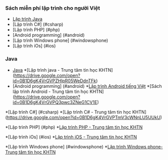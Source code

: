 ### Sách miễn phí lập trình cho người Việt

* [Lập trình Java](#java)
* [Lập trình C#] (#csharp)
* [Lập trình PHP] (#php)
* [Android programming] (#android)
* [Lập trình Windows phone] (#windowsphone)
* [Lập trình iOs] (#ios)
### Java

* [Java](#java)
*[Lập trình java - Trung tâm tin học KHTN] (https://drive.google.com/open?id=0B1D6gK4VrGVPZHlpR05WeDdnTFk)
* [Android programming] (#android)
*[Lập trình Android tiếng Việt](http://www.mediafire.com/download/yedc2kt6qgw0vka/SinhVienIT.Net---Lap+trinh+tren+di+dong+tren+Android+Tieng+Viet.zip)
*[Sách lập trình Android - Trung tâm tin học KHTN] (https://drive.google.com/open?id=0B1D6gK4VrGVPQ3pwc3ZNeG1CV1E)

*[Lập trình C#] (#csharp)
*[Lập trình C# - Trung tâm tin học KHTN] (https://drive.google.com/open?id=0B1D6gK4VrGVPTmV3cWNnLU5UUkU)

*[Lập trình PHP] (#php)
*[Lập trình PHP - Trung tâm tin học KHTN](https://drive.google.com/open?id=0B1D6gK4VrGVPZGJYT2NnMk8tc1k)

*[Lập trình iOs] (#ios)
*[Lập trình iOS - Trung tâm tin học KHTN](https://drive.google.com/open?id=0B1D6gK4VrGVPd0hfWnFMbW9fT00)

*[Lập trình Windows phone] (#windowsphone)
*[Lập trình Windows phone- Trung tâm tin học KHTN](
https://drive.google.com/open?id=0B1D6gK4VrGVPZ3NLd3lSRHpfRXc)